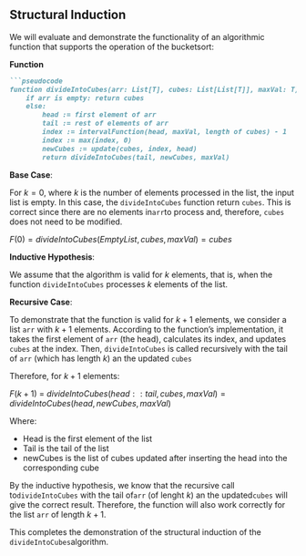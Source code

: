 ## Structural Induction

We will evaluate and demonstrate the functionality of an algorithmic function that supports the operation of the bucketsort:

**Function**

```markdown
```pseudocode
function divideIntoCubes(arr: List[T], cubes: List[List[T]], maxVal: T) -> List[List[T]]:
    if arr is empty: return cubes
    else: 
        head := first element of arr
        tail := rest of elements of arr
        index := intervalFunction(head, maxVal, length of cubes) - 1
        index := max(index, 0) 
        newCubes := update(cubes, index, head) 
        return divideIntoCubes(tail, newCubes, maxVal)
```

**Base Case**:

For $k=0$, where $k$ is the number of elements processed in the list, the input list is empty. In this case, the `divideIntoCubes` function return `cubes`. This is correct since there are no elements in`arr`to process and, therefore, `cubes` does not need to be modified.

$F(0) = divideIntoCubes(EmptyList, cubes, maxVal) = cubes$

**Inductive Hypothesis**:

We assume that the algorithm is valid for $k$ elements, that is, when the function `divideIntoCubes` processes $k$ elements of the list.

**Recursive Case**:

To demonstrate that the function is valid for $k+1$ elements, we consider a list `arr` with $k+1$ elements. According to the function’s implementation, it takes the first element of `arr` (the head), calculates its index, and updates `cubes` at the index. Then,  `divideIntoCubes` is called recursively with the tail of `arr` (which has length $k$) an the updated `cubes`

Therefore, for $k+1$ elements:

$F(k+1)$ = $divideIntoCubes(head::tail, cubes, maxVal) = divideIntoCubes(head, newCubes, maxVal)$

Where:

- Head is the first element of the list
- Tail is the tail of the list
- newCubes is the list of cubes updated after inserting the head into the corresponding cube

By the inductive hypothesis, we know that the recursive call to`divideIntoCubes` with the tail of`arr` (of lenght $k$) an the updated`cubes` will give the correct result. Therefore, the function will also work correctly for the list `arr` of length $k+1$.

This completes the demonstration of the structural induction of the `divideIntoCubes`algorithm.
